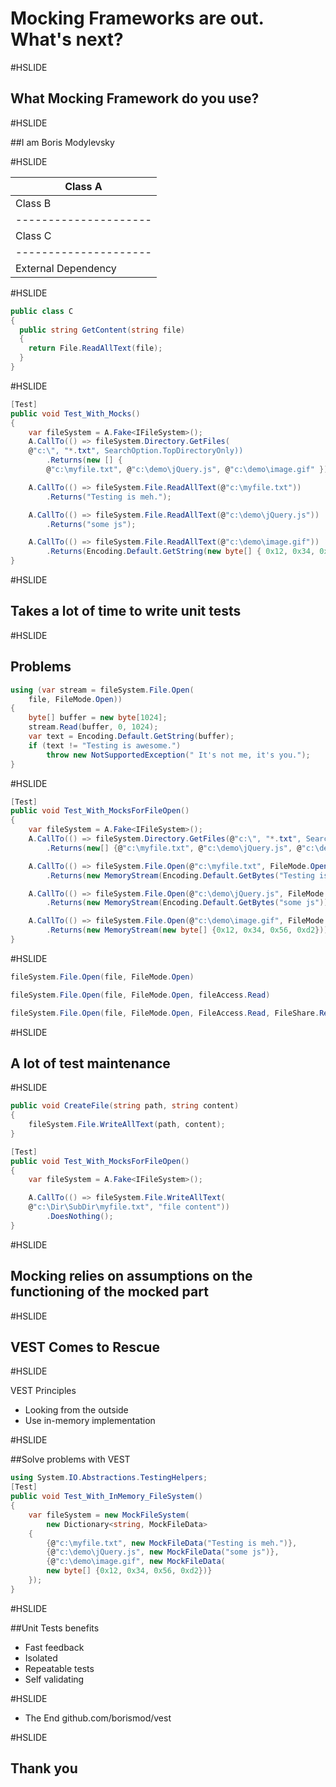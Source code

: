 # Mocking Frameworks are out. What's next?

#HSLIDE
## What Mocking Framework do you use?

#HSLIDE

##I am Boris Modylevsky

#HSLIDE

|       Class A       |
|---------------------|
|       Class B       | 
|---------------------|
|       Class C       |
|---------------------|
| External Dependency |

#HSLIDE

```C#
public class C
{
  public string GetContent(string file)
  { 
    return File.ReadAllText(file);
  }
}
```

#HSLIDE
```C#
[Test]
public void Test_With_Mocks()
{
    var fileSystem = A.Fake<IFileSystem>();
    A.CallTo(() => fileSystem.Directory.GetFiles(
	@"c:\", "*.txt", SearchOption.TopDirectoryOnly))
        .Returns(new [] { 
		@"c:\myfile.txt", @"c:\demo\jQuery.js", @"c:\demo\image.gif" });

    A.CallTo(() => fileSystem.File.ReadAllText(@"c:\myfile.txt"))
        .Returns("Testing is meh.");

    A.CallTo(() => fileSystem.File.ReadAllText(@"c:\demo\jQuery.js"))
        .Returns("some js");

    A.CallTo(() => fileSystem.File.ReadAllText(@"c:\demo\image.gif"))
        .Returns(Encoding.Default.GetString(new byte[] { 0x12, 0x34, 0x56, 0xd2 }));
}
```

#HSLIDE

## Takes a lot of time to write unit tests

#HSLIDE

## Problems

```C#
using (var stream = fileSystem.File.Open(
	file, FileMode.Open))
{
    byte[] buffer = new byte[1024];
    stream.Read(buffer, 0, 1024);
    var text = Encoding.Default.GetString(buffer);
    if (text != "Testing is awesome.")
        throw new NotSupportedException(" It's not me, it's you.");
}
```

#HSLIDE
```C#
[Test]
public void Test_With_MocksForFileOpen()
{
    var fileSystem = A.Fake<IFileSystem>();
    A.CallTo(() => fileSystem.Directory.GetFiles(@"c:\", "*.txt", SearchOption.TopDirectoryOnly))
        .Returns(new[] {@"c:\myfile.txt", @"c:\demo\jQuery.js", @"c:\demo\image.gif"});

    A.CallTo(() => fileSystem.File.Open(@"c:\myfile.txt", FileMode.Open))
        .Returns(new MemoryStream(Encoding.Default.GetBytes("Testing is meh.")));

    A.CallTo(() => fileSystem.File.Open(@"c:\demo\jQuery.js", FileMode.Open))
        .Returns(new MemoryStream(Encoding.Default.GetBytes("some js")));

    A.CallTo(() => fileSystem.File.Open(@"c:\demo\image.gif", FileMode.Open))
        .Returns(new MemoryStream(new byte[] {0x12, 0x34, 0x56, 0xd2}));
}
```

#HSLIDE

```C#
fileSystem.File.Open(file, FileMode.Open)

fileSystem.File.Open(file, FileMode.Open, fileAccess.Read)

fileSystem.File.Open(file, FileMode.Open, FileAccess.Read, FileShare.Read)
```

#HSLIDE

## A lot of test maintenance

#HSLIDE

```C#
public void CreateFile(string path, string content)
{
    fileSystem.File.WriteAllText(path, content);
}

[Test]
public void Test_With_MocksForFileOpen()
{
    var fileSystem = A.Fake<IFileSystem>();

    A.CallTo(() => fileSystem.File.WriteAllText(
	@"c:\Dir\SubDir\myfile.txt", "file content"))
        .DoesNothing();
}
```

#HSLIDE

## Mocking relies on assumptions on the functioning of the mocked part

#HSLIDE

## VEST Comes to Rescue

#HSLIDE

VEST Principles
* Looking from the outside 
* Use in-memory implementation

#HSLIDE

##Solve problems with VEST

```C#
using System.IO.Abstractions.TestingHelpers;
[Test]
public void Test_With_InMemory_FileSystem()
{
	var fileSystem = new MockFileSystem(
		new Dictionary<string, MockFileData>
    {
        {@"c:\myfile.txt", new MockFileData("Testing is meh.")},
        {@"c:\demo\jQuery.js", new MockFileData("some js")},
        {@"c:\demo\image.gif", new MockFileData(
		new byte[] {0x12, 0x34, 0x56, 0xd2})}
    });
}
```

#HSLIDE

##Unit Tests benefits

* Fast feedback
* Isolated
* Repeatable tests
* Self validating

#HSLIDE

* The End
github.com/borismod/vest


#HSLIDE
## Thank you
